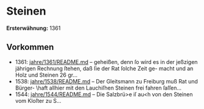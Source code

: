 # Steinen

**Ersterwähnung:** 1361

## Vorkommen
- 1361: [jahre/1361/README.md](../jahre/1361/README.md) – geheißen, denn ſo wird es in der jeßzigen
jährigen Rechnung ſtehen, daß ſie der Rat ſolche Zeit ge-
macht und an Holz und Steinen 26 gr...
- 1538: [jahre/1538/README.md](../jahre/1538/README.md) – Der Gleitsmann zu Freiburg muß Rat und Bürger-
\haft allhier mit den Lauchiſhen Steinen frei fahren
ſaſſen...
- 1544: [jahre/1544/README.md](../jahre/1544/README.md) – Die Salzbrü>e iſ au<h von den Steinen vom Kloſter
zu S...
